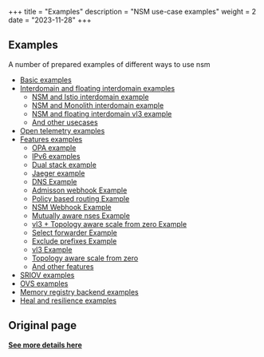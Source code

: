+++
title = "Examples"
description = "NSM use-case examples"
weight = 2
date = "2023-11-28"
+++

## Examples
A number of prepared examples of different ways to use nsm

* [Basic examples](https://github.com/networkservicemesh/deployments-k8s/tree/release/v1.14.0/examples/basic) 
* [Interdomain and floating interdomain examples](https://github.com/networkservicemesh/deployments-k8s/tree/release/v1.14.0/examples/multicluster)
    * [NSM and Istio interdomain example](https://github.com/networkservicemesh/deployments-k8s/tree/release/v1.14.0/examples/interdomain/nsm_istio_booking/)
    * [NSM and Monolith interdomain example](https://github.com/networkservicemesh/deployments-k8s/tree/release/v1.14.0/examples/k8s_monolith/)
    * [NSM and floating interdomain vl3 example](https://github.com/networkservicemesh/deployments-k8s/tree/release/v1.14.0/examples/multicluster/usecases/floating_vl3-basic/)
    * [And other usecases](https://github.com/networkservicemesh/deployments-k8s/tree/release/v1.14.0/examples/multicluster/usecases/)
* [Open telemetry examples](https://github.com/networkservicemesh/deployments-k8s/tree/release/v1.14.0/examples/observability/)
* [Features examples](https://github.com/networkservicemesh/deployments-k8s/tree/release/v1.14.0/examples/features)
    * [OPA example](https://github.com/networkservicemesh/deployments-k8s/tree/release/v1.14.0/examples/features/opa)
    * [IPv6 examples](https://github.com/networkservicemesh/deployments-k8s/tree/release/v1.14.0/examples/features/ipv6)
    * [Dual stack example](https://github.com/networkservicemesh/deployments-k8s/tree/release/v1.14.0/examples/features/dual-stack)
    * [Jaeger example](https://github.com/networkservicemesh/deployments-k8s/tree/release/v1.14.0/examples/features/jaeger)
    * [DNS Example](https://github.com/networkservicemesh/deployments-k8s/tree/release/v1.14.0/examples/features/dns)
    * [Admisson webhook Example](https://github.com/networkservicemesh/deployments-k8s/tree/release/v1.14.0/examples/features/webhook)
    * [Policy based routing Example](https://github.com/networkservicemesh/deployments-k8s/tree/release/v1.14.0/examples/features/policy-based-routing/)
    * [NSM Webhook Example](https://github.com/networkservicemesh/deployments-k8s/tree/release/v1.14.0/examples/features/webhook)
    * [Mutually aware nses Example](https://github.com/networkservicemesh/deployments-k8s/tree/release/v1.14.0/examples/features/mutually-aware-nses/)
    * [vl3 + Topology aware scale from zero Example](https://github.com/networkservicemesh/deployments-k8s/tree/release/v1.14.0/examples/features/vl3-scale-from-zero/)     
    * [Select forwarder Example](https://github.com/networkservicemesh/deployments-k8s/tree/release/v1.14.0/examples/features/select-forwarder/) 
    * [Exclude prefixes Example](https://github.com/networkservicemesh/deployments-k8s/tree/release/v1.14.0/examples/features/exclude-prefixes/)       
    * [vl3 Example](https://github.com/networkservicemesh/deployments-k8s/tree/release/v1.14.0/examples/features/vl3-basic/)
    * [Topology aware scale from zero](https://github.com/networkservicemesh/deployments-k8s/tree/release/v1.14.0/examples/features/scale-from-zero)
    * [And other features](https://github.com/networkservicemesh/deployments-k8s/tree/release/v1.14.0/examples/features)
* [SRIOV examples](https://github.com/networkservicemesh/deployments-k8s/tree/release/v1.14.0/examples/sriov)
* [OVS examples](https://github.com/networkservicemesh/deployments-k8s/tree/release/v1.14.0/examples/ovs)
* [Memory registry backend examples](https://github.com/networkservicemesh/deployments-k8s/tree/release/v1.14.0/examples/memory)
* [Heal and resilience examples](https://github.com/networkservicemesh/deployments-k8s/tree/release/v1.14.0/examples/heal)

## Original page
[**See more details here**](https://github.com/networkservicemesh/deployments-k8s/tree/release/v1.14.0/README.md)
